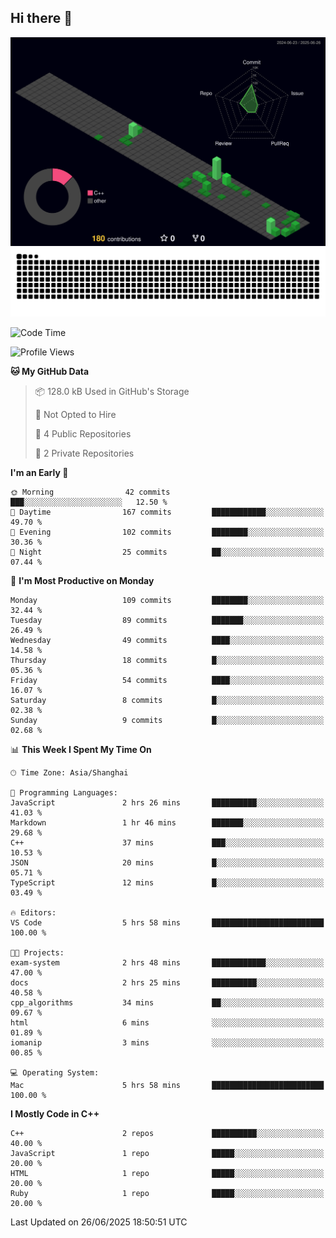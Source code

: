 ## Hi there 👋

<!--
**badb0ttle/badb0ttle** is a ✨ _special_ ✨ repository because its `README.md` (this file) appears on your GitHub profile.

Here are some ideas to get you started:

- 🔭 I’m currently working on ...
- 🌱 I’m currently learning ...
- 👯 I’m looking to collaborate on ...
- 🤔 I’m looking for help with ...
- 💬 Ask me about ...
- 📫 How to reach me: ...
- 😄 Pronouns: ...
- ⚡ Fun fact: ...
-->
![Personal 3D Metrics](./profile-3d-contrib/profile-night-green.svg)
<picture>
<img alt="github-snake"
    src="https://raw.githubusercontent.com/HaynesChennn/HaynesChennn/output/github-contribution-grid-snake.svg" />
</picture>

<!--START_SECTION:waka-->
![Code Time](http://img.shields.io/badge/Code%20Time-232%20hrs%2012%20mins-blue)

![Profile Views](http://img.shields.io/badge/Profile%20Views-148-blue)

**🐱 My GitHub Data** 

> 📦 128.0 kB Used in GitHub's Storage 
 > 
> 🚫 Not Opted to Hire
 > 
> 📜 4 Public Repositories 
 > 
> 🔑 2 Private Repositories 
 > 
**I'm an Early 🐤** 

```text
🌞 Morning                42 commits          ███░░░░░░░░░░░░░░░░░░░░░░   12.50 % 
🌆 Daytime                167 commits         ████████████░░░░░░░░░░░░░   49.70 % 
🌃 Evening                102 commits         ████████░░░░░░░░░░░░░░░░░   30.36 % 
🌙 Night                  25 commits          ██░░░░░░░░░░░░░░░░░░░░░░░   07.44 % 
```
📅 **I'm Most Productive on Monday** 

```text
Monday                   109 commits         ████████░░░░░░░░░░░░░░░░░   32.44 % 
Tuesday                  89 commits          ███████░░░░░░░░░░░░░░░░░░   26.49 % 
Wednesday                49 commits          ████░░░░░░░░░░░░░░░░░░░░░   14.58 % 
Thursday                 18 commits          █░░░░░░░░░░░░░░░░░░░░░░░░   05.36 % 
Friday                   54 commits          ████░░░░░░░░░░░░░░░░░░░░░   16.07 % 
Saturday                 8 commits           █░░░░░░░░░░░░░░░░░░░░░░░░   02.38 % 
Sunday                   9 commits           █░░░░░░░░░░░░░░░░░░░░░░░░   02.68 % 
```


📊 **This Week I Spent My Time On** 

```text
🕑︎ Time Zone: Asia/Shanghai

💬 Programming Languages: 
JavaScript               2 hrs 26 mins       ██████████░░░░░░░░░░░░░░░   41.03 % 
Markdown                 1 hr 46 mins        ███████░░░░░░░░░░░░░░░░░░   29.68 % 
C++                      37 mins             ███░░░░░░░░░░░░░░░░░░░░░░   10.53 % 
JSON                     20 mins             █░░░░░░░░░░░░░░░░░░░░░░░░   05.71 % 
TypeScript               12 mins             █░░░░░░░░░░░░░░░░░░░░░░░░   03.49 % 

🔥 Editors: 
VS Code                  5 hrs 58 mins       █████████████████████████   100.00 % 

🐱‍💻 Projects: 
exam-system              2 hrs 48 mins       ████████████░░░░░░░░░░░░░   47.00 % 
docs                     2 hrs 25 mins       ██████████░░░░░░░░░░░░░░░   40.58 % 
cpp_algorithms           34 mins             ██░░░░░░░░░░░░░░░░░░░░░░░   09.67 % 
html                     6 mins              ░░░░░░░░░░░░░░░░░░░░░░░░░   01.89 % 
iomanip                  3 mins              ░░░░░░░░░░░░░░░░░░░░░░░░░   00.85 % 

💻 Operating System: 
Mac                      5 hrs 58 mins       █████████████████████████   100.00 % 
```

**I Mostly Code in C++** 

```text
C++                      2 repos             ██████████░░░░░░░░░░░░░░░   40.00 % 
JavaScript               1 repo              █████░░░░░░░░░░░░░░░░░░░░   20.00 % 
HTML                     1 repo              █████░░░░░░░░░░░░░░░░░░░░   20.00 % 
Ruby                     1 repo              █████░░░░░░░░░░░░░░░░░░░░   20.00 % 
```




 Last Updated on 26/06/2025 18:50:51 UTC
<!--END_SECTION:waka-->

